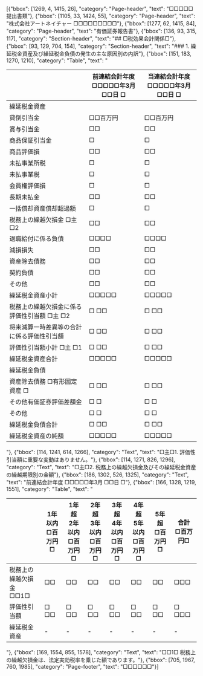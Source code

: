 [{"bbox": [1269, 4, 1415, 26], "category": "Page-header", "text": "□□□□□提出書類"}, {"bbox": [1105, 33, 1424, 55], "category": "Page-header", "text": "株式会社アートネイチャー □□□□□□□□□"}, {"bbox": [1277, 62, 1415, 84], "category": "Page-header", "text": "有価証券報告書"}, {"bbox": [136, 93, 315, 117], "category": "Section-header", "text": "## □税効果会計関係□"}, {"bbox": [93, 129, 704, 154], "category": "Section-header", "text": "### 1. 繰延税金資産及び繰延税金負債の発生の主な原因別の内訳"}, {"bbox": [151, 183, 1270, 1210], "category": "Table", "text": "<table><thead><tr><th></th><th>前連結会計年度<br>□□□□□年3月 □□日 □</th><th>当連結会計年度<br>□□□□□年3月 □□日 □</th></tr></thead><tbody><tr><td>繰延税金資産</td><td></td><td></td></tr><tr><td>貸倒引当金</td><td>□□百万円</td><td>□□百万円</td></tr><tr><td>賞与引当金</td><td>□□</td><td>□□</td></tr><tr><td>商品保証引当金</td><td>□</td><td>□</td></tr><tr><td>商品評価損</td><td>□□</td><td>□□</td></tr><tr><td>未払事業所税</td><td>□</td><td>□</td></tr><tr><td>未払事業税</td><td>□</td><td>□</td></tr><tr><td>会員権評価損</td><td>□</td><td>□</td></tr><tr><td>長期未払金</td><td>□□</td><td>□□</td></tr><tr><td>一括償却資産償却超過額</td><td>□</td><td>□</td></tr><tr><td>税務上の繰越欠損金 □主 □2</td><td>□□</td><td>□□</td></tr><tr><td>退職給付に係る負債</td><td>□□□□</td><td>□□□□</td></tr><tr><td>減損損失</td><td>□□</td><td>□□</td></tr><tr><td>資産除去債務</td><td>□□</td><td>□□</td></tr><tr><td>契約負債</td><td>□□</td><td>□□</td></tr><tr><td>その他</td><td>□□</td><td>□□</td></tr><tr><td>繰延税金資産小計</td><td>□□□□□</td><td>□□□□□</td></tr><tr><td>税務上の繰越欠損金に係る評価性引当額 □主 □2</td><td>□ □□</td><td>□ □□</td></tr><tr><td>将来減算一時差異等の合計に係る評価性引当額</td><td>□ □□</td><td>□ □□</td></tr><tr><td>評価性引当額小計 □主 □1</td><td>□ □□</td><td>□ □□</td></tr><tr><td>繰延税金資産合計</td><td>□□□□□</td><td>□□□□□</td></tr><tr><td>繰延税金負債</td><td></td><td></td></tr><tr><td>資産除去債務 □有形固定資産 □</td><td>□ □□</td><td>□ □□</td></tr><tr><td>その他有価証券評価差額金</td><td>□ □</td><td>□ □</td></tr><tr><td>その他</td><td>□ □</td><td>□ □</td></tr><tr><td>繰延税金負債合計</td><td>□ □□</td><td>□ □□</td></tr><tr><td>繰延税金資産の純額</td><td>□□□□□</td><td>□□□□□</td></tr></tbody></table>"}, {"bbox": [114, 1241, 614, 1266], "category": "Text", "text": "□主□1. 評価性引当額に重要な変動はありません。"}, {"bbox": [114, 1271, 826, 1296], "category": "Text", "text": "□主□2. 税務上の繰越欠損金及びその繰延税金資産の繰越期限別の金額"}, {"bbox": [186, 1302, 526, 1325], "category": "Text", "text": "前連結会計年度 □□□□□年3月 □□日 □"}, {"bbox": [166, 1328, 1219, 1551], "category": "Table", "text": "<table><thead><tr><th></th><th>1年以内<br>□百万円□</th><th>1年超<br>2年以内<br>□百万円□</th><th>2年超<br>3年以内<br>□百万円□</th><th>3年超<br>4年以内<br>□百万円□</th><th>4年超<br>5年以内<br>□百万円□</th><th>5年超<br>□百万円□</th><th>合計<br>□百万円□</th></tr></thead><tbody><tr><td>税務上の繰越欠損金<br>□□1□</td><td>□□</td><td>□□</td><td>□□</td><td>□□</td><td>□□</td><td>□□</td><td>□□□</td></tr><tr><td>評価性引当額</td><td>□ □□</td><td>□ □□</td><td>□ □□</td><td>□ □□</td><td>□ □□</td><td>□ □□</td><td>□ □□□</td></tr><tr><td>繰延税金資産</td><td>-</td><td>-</td><td>-</td><td>-</td><td>-</td><td>-</td><td>-</td></tr></tbody></table>"}, {"bbox": [169, 1554, 855, 1578], "category": "Text", "text": "□□1□ 税務上の繰越欠損金は、法定実効税率を乗じた額であります。"}, {"bbox": [705, 1967, 760, 1985], "category": "Page-footer", "text": "□□□□□□"}]